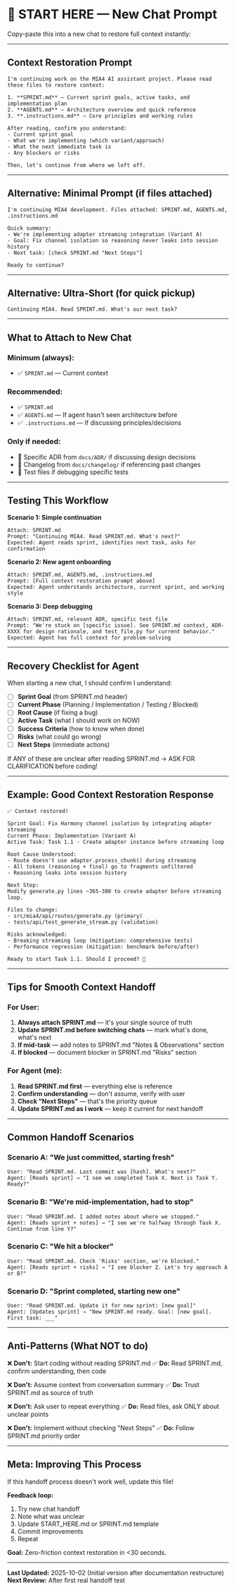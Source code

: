 # 🚀 START HERE — New Chat Prompt

Copy-paste this into a new chat to restore full context instantly:

---

## Context Restoration Prompt

```
I'm continuing work on the MIA4 AI assistant project. Please read these files to restore context:

1. **SPRINT.md** — Current sprint goals, active tasks, and implementation plan
2. **AGENTS.md** — Architecture overview and quick reference
3. **.instructions.md** — Core principles and working rules

After reading, confirm you understand:
- Current sprint goal
- What we're implementing (which variant/approach)
- What the next immediate task is
- Any blockers or risks

Then, let's continue from where we left off.
```

---

## Alternative: Minimal Prompt (if files attached)

```
I'm continuing MIA4 development. Files attached: SPRINT.md, AGENTS.md, .instructions.md

Quick summary:
- We're implementing adapter streaming integration (Variant A)
- Goal: Fix channel isolation so reasoning never leaks into session history
- Next task: [check SPRINT.md "Next Steps"]

Ready to continue?
```

---

## Alternative: Ultra-Short (for quick pickup)

```
Continuing MIA4. Read SPRINT.md. What's our next task?
```

---

## What to Attach to New Chat

### **Minimum (always):**
- ✅ `SPRINT.md` — Current context

### **Recommended:**
- ✅ `SPRINT.md`
- ✅ `AGENTS.md` — If agent hasn't seen architecture before
- ✅ `.instructions.md` — If discussing principles/decisions

### **Only if needed:**
- 📄 Specific ADR from `docs/ADR/` if discussing design decisions
- 📄 Changelog from `docs/changelog/` if referencing past changes
- 📄 Test files if debugging specific tests

---

## Testing This Workflow

**Scenario 1: Simple continuation**
```
Attach: SPRINT.md
Prompt: "Continuing MIA4. Read SPRINT.md. What's next?"
Expected: Agent reads sprint, identifies next task, asks for confirmation
```

**Scenario 2: New agent onboarding**
```
Attach: SPRINT.md, AGENTS.md, .instructions.md
Prompt: [Full context restoration prompt above]
Expected: Agent understands architecture, current sprint, and working style
```

**Scenario 3: Deep debugging**
```
Attach: SPRINT.md, relevant ADR, specific test file
Prompt: "We're stuck on [specific issue]. See SPRINT.md context, ADR-XXXX for design rationale, and test_file.py for current behavior."
Expected: Agent has full context for problem-solving
```

---

## Recovery Checklist for Agent

When starting a new chat, I should confirm I understand:

- [ ] **Sprint Goal** (from SPRINT.md header)
- [ ] **Current Phase** (Planning / Implementation / Testing / Blocked)
- [ ] **Root Cause** (if fixing a bug)
- [ ] **Active Task** (what I should work on NOW)
- [ ] **Success Criteria** (how to know when done)
- [ ] **Risks** (what could go wrong)
- [ ] **Next Steps** (immediate actions)

If ANY of these are unclear after reading SPRINT.md → ASK FOR CLARIFICATION before coding!

---

## Example: Good Context Restoration Response

```
✅ Context restored!

Sprint Goal: Fix Harmony channel isolation by integrating adapter streaming
Current Phase: Implementation (Variant A)
Active Task: Task 1.1 - Create adapter instance before streaming loop

Root Cause Understood:
- Route doesn't use adapter.process_chunk() during streaming
- All tokens (reasoning + final) go to fragments unfiltered
- Reasoning leaks into session history

Next Step:
Modify generate.py lines ~365-380 to create adapter before streaming loop.

Files to change:
- src/mia4/api/routes/generate.py (primary)
- tests/api/test_generate_stream.py (validation)

Risks acknowledged:
- Breaking streaming loop (mitigation: comprehensive tests)
- Performance regression (mitigation: benchmark before/after)

Ready to start Task 1.1. Should I proceed? 🚀
```

---

## Tips for Smooth Context Handoff

### **For User:**
1. **Always attach SPRINT.md** — it's your single source of truth
2. **Update SPRINT.md before switching chats** — mark what's done, what's next
3. **If mid-task** — add notes to SPRINT.md "Notes & Observations" section
4. **If blocked** — document blocker in SPRINT.md "Risks" section

### **For Agent (me):**
1. **Read SPRINT.md first** — everything else is reference
2. **Confirm understanding** — don't assume, verify with user
3. **Check "Next Steps"** — that's the priority queue
4. **Update SPRINT.md as I work** — keep it current for next handoff

---

## Common Handoff Scenarios

### Scenario A: "We just committed, starting fresh"
```
User: "Read SPRINT.md. Last commit was [hash]. What's next?"
Agent: [Reads sprint] → "I see we completed Task X. Next is Task Y. Ready?"
```

### Scenario B: "We're mid-implementation, had to stop"
```
User: "Read SPRINT.md. I added notes about where we stopped."
Agent: [Reads sprint + notes] → "I see we're halfway through Task X. Continue from line Y?"
```

### Scenario C: "We hit a blocker"
```
User: "Read SPRINT.md. Check 'Risks' section, we're blocked."
Agent: [Reads sprint + risks] → "I see blocker Z. Let's try approach A or B?"
```

### Scenario D: "Sprint completed, starting new one"
```
User: "Read SPRINT.md. Update it for new sprint: [new goal]"
Agent: [Updates sprint] → "New SPRINT.md ready. Goal: [new goal]. First task: ___"
```

---

## Anti-Patterns (What NOT to do)

❌ **Don't:** Start coding without reading SPRINT.md
✅ **Do:** Read SPRINT.md, confirm understanding, then code

❌ **Don't:** Assume context from conversation summary
✅ **Do:** Trust SPRINT.md as source of truth

❌ **Don't:** Ask user to repeat everything
✅ **Do:** Read files, ask ONLY about unclear points

❌ **Don't:** Implement without checking "Next Steps"
✅ **Do:** Follow SPRINT.md priority order

---

## Meta: Improving This Process

If this handoff process doesn't work well, update this file!

**Feedback loop:**
1. Try new chat handoff
2. Note what was unclear
3. Update START_HERE.md or SPRINT.md template
4. Commit improvements
5. Repeat

**Goal:** Zero-friction context restoration in <30 seconds.

---

**Last Updated:** 2025-10-02 (Initial version after documentation restructure)
**Next Review:** After first real handoff test
